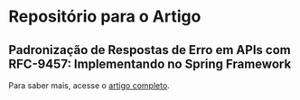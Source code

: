 # Repositório para o Artigo

## Padronização de Respostas de Erro em APIs com RFC-9457: Implementando no Spring Framework

Para saber mais, acesse o [artigo completo](https://dev.to/dsb88/padronizacao-de-respostas-de-erro-em-apis-com-rfc-9457-implementando-no-spring-framework-4kk0).
